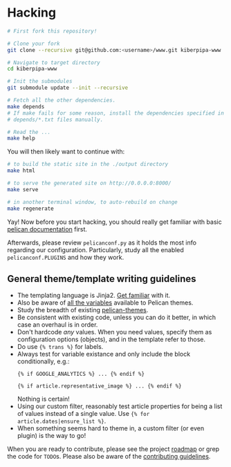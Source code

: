 Hacking
=======================

```bash
# First fork this repository!

# Clone your fork
git clone --recursive git@github.com:<username>/www.git kiberpipa-www

# Navigate to target directory
cd kiberpipa-www

# Init the submodules
git submodule update --init --recursive

# Fetch all the other dependencies.
make depends
# If make fails for some reason, install the dependencies specified in
# depends/*.txt files manually.

# Read the ...
make help
```

You will then likely want to continue with:

```bash
# to build the static site in the ./output directory
make html

# to serve the generated site on http://0.0.0.0:8000/
make serve

# in another terminal window, to auto-rebuild on change
make regenerate
```

Yay! Now before you start hacking, you should really get familiar 
with basic [pelican documentation] first.

Afterwards, please review `pelicanconf.py` as it holds the most info
regarding our configuration. Particularly, study all the enabled
`pelicanconf.PLUGINS` and how they work.

[pelican documentation]: http://docs.getpelican.com/en/latest/


General theme/template writing guidelines
-----------------------------------------

- The templating language is Jinja2.
  [Get familiar](http://jinja.pocoo.org/docs/dev/templates/) with it.
- Also be aware of
  [all the variables](http://docs.getpelican.com/en/latest/themes.html)
  available to Pelican themes.
- Study the breadth of existing
  [pelican-themes](https://github.com/getpelican/pelican-themes).
- Be consistent with existing code, unless you can do it better, in
  which case an overhaul is in order.
- Don't hardcode *any* values. When you need values, specify them as
  configuration options (objects), and in the template refer to those.
- Do use `{% trans %}` for labels.
- Always test for variable existance and only include the block
  conditionally, e.g.:
  ```
  {% if GOOGLE_ANALYTICS %} ... {% endif %}
  
  {% if article.representative_image %} ... {% endif %}
  ```
  Nothing is certain!
- Using our custom filter, reasonably test article properties for being
  a list of values instead of a single value. Use
  `{% for article.dates|ensure_list %}`.
- When something seems hard to theme in, a custom filter (or even plugin)
  is the way to go!


When you are ready to contribute, please see the project [roadmap](ROADMAP.md)
or grep the code for `TODO`s.
Please also be aware of the [contributing guidelines](CONTRIBUTING.md).
